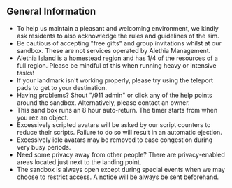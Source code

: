 ## General Information
- To help us maintain a pleasant and welcoming environment, we kindly ask residents to also acknowledge the rules and guidelines of the sim.
- Be cautious of accepting "free gifts" and group invitations whilst at our sandbox. These are not services operated by Alethia Management.
- Alethia Island is a homestead region and has 1/4 of the resources of a full region. Please be mindful of this when running heavy or intensive tasks!
- If your landmark isn't working properly, please try using the teleport pads to get to your destination.
- Having problems? Shout "/911 admin" or click any of the help points around the sandbox. Alternatively, please contact an owner.
- This sand box runs an 8 hour auto-return. The timer starts from when you rez an object.
- Excessively scripted avatars will be asked by our script counters to reduce their scripts. Failure to do so will result in an automatic ejection.
- Excessively idle avatars may be removed to ease congestion during very busy periods.
- Need some privacy away from other people? There are privacy-enabled areas located just next to the landing point.
- The sandbox is always open except during special events when we may choose to restrict access. A notice will be always be sent beforehand.
